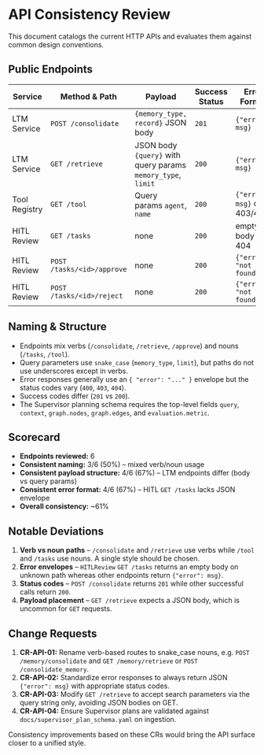 # API Consistency Review

This document catalogs the current HTTP APIs and evaluates them against common design conventions.

## Public Endpoints

| Service | Method & Path | Payload | Success Status | Error Format |
|---------|---------------|---------|----------------|--------------|
| LTM Service | `POST /consolidate` | `{memory_type, record}` JSON body | `201` | `{"error": msg}` |
| LTM Service | `GET /retrieve` | JSON body `{query}` with query params `memory_type`, `limit` | `200` | `{"error": msg}` |
| Tool Registry | `GET /tool` | Query params `agent`, `name` | `200` | `{"error": msg}` on 403/404 |
| HITL Review | `GET /tasks` | none | `200` | empty body on 404 |
| HITL Review | `POST /tasks/<id>/approve` | none | `200` | `{"error": "not found"}` |
| HITL Review | `POST /tasks/<id>/reject` | none | `200` | `{"error": "not found"}` |

## Naming & Structure

* Endpoints mix verbs (`/consolidate`, `/retrieve`, `/approve`) and nouns (`/tasks`, `/tool`).
* Query parameters use `snake_case` (`memory_type`, `limit`), but paths do not use underscores except in verbs.
* Error responses generally use an `{ "error": "..." }` envelope but the status codes vary (`400`, `403`, `404`).
* Success codes differ (`201` vs `200`).
* The Supervisor planning schema requires the top-level fields `query`, `context`, `graph.nodes`, `graph.edges`, and `evaluation.metric`.

## Scorecard

* **Endpoints reviewed:** 6
* **Consistent naming:** 3/6 (50%) – mixed verb/noun usage
* **Consistent payload structure:** 4/6 (67%) – LTM endpoints differ (body vs query params)
* **Consistent error format:** 4/6 (67%) – HITL `GET /tasks` lacks JSON envelope
* **Overall consistency:** ~61%

## Notable Deviations

1. **Verb vs noun paths** – `/consolidate` and `/retrieve` use verbs while `/tool` and `/tasks` use nouns. A single style should be chosen.
2. **Error envelopes** – `HITLReview` `GET /tasks` returns an empty body on unknown path whereas other endpoints return `{"error": msg}`.
3. **Status codes** – `POST /consolidate` returns `201` while other successful calls return `200`.
4. **Payload placement** – `GET /retrieve` expects a JSON body, which is uncommon for `GET` requests.

## Change Requests

1. **CR-API-01:** Rename verb-based routes to snake_case nouns, e.g. `POST /memory/consolidate` and `GET /memory/retrieve` or `POST /consolidate_memory`.
2. **CR-API-02:** Standardize error responses to always return JSON `{"error": msg}` with appropriate status codes.
3. **CR-API-03:** Modify `GET /retrieve` to accept search parameters via the query string only, avoiding JSON bodies on GET.
4. **CR-API-04:** Ensure Supervisor plans are validated against `docs/supervisor_plan_schema.yaml` on ingestion.

Consistency improvements based on these CRs would bring the API surface closer to a unified style.
